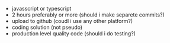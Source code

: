 

* javasscript or typescript
* 2 hours preferably or more (should i make separete commits?)
* upload to github (coudl i use any other platform?)
* coding solution (not pseudo)
* production level quality code (should i do testing?)






 